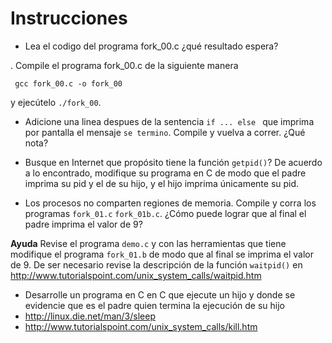 Instrucciones
=============

- Lea el codigo del programa fork_00.c ¿qué resultado espera?

. Compile el programa fork_00.c de la siguiente manera
```
 gcc fork_00.c -o fork_00
```
y ejecútelo `./fork_00`.

- Adicione una linea despues de la sentencia `if ... else ` que imprima por pantalla el mensaje `se termino`. Compile y vuelva a correr. ¿Qué nota?

- Busque en Internet que propósito tiene la función `getpid()`? De acuerdo a lo encontrado, modifique su programa en C de modo que el padre imprima su pid y el de su hijo, y el hijo imprima únicamente su pid.
 
- Los procesos no comparten regiones de memoria. Compile y corra los programas `fork_01.c` `fork_01b.c`. ¿Cómo puede lograr que al final el padre imprima el valor de 9?

**Ayuda** Revise el programa `demo.c` y con las herramientas que tiene modifique el programa `fork_01.b` de modo que al final se imprima el valor de 9. De ser necesario revise la descripción de la función `waitpid()` en  http://www.tutorialspoint.com/unix_system_calls/waitpid.htm

- Desarrolle un programa en C en C que ejecute un hijo y donde se evidencie que es el padre quien termina la ejecución de su hijo
 - http://linux.die.net/man/3/sleep
 - http://www.tutorialspoint.com/unix_system_calls/kill.htm 
